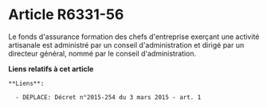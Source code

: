 # Article R6331-56

Le fonds d'assurance formation des chefs d'entreprise exerçant une activité artisanale est administré par un conseil
d'administration et dirigé par un directeur général, nommé par le conseil d'administration.

**Liens relatifs à cet article**

	**Liens**:

	  - DEPLACE: Décret n°2015-254 du 3 mars 2015 - art. 1
